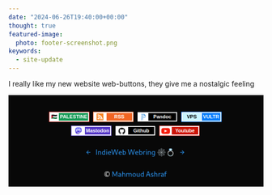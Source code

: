 ```yaml
---
date: "2024-06-26T19:40:00+00:00"
thought: true
featured-image:
  photo: footer-screenshot.png
keywords: 
  - site-update
---
```


I really like my new website web-buttons, they give me a nostalgic feeling

![](footer-screenshot.png "website footer screenshot showing web-buttons")

